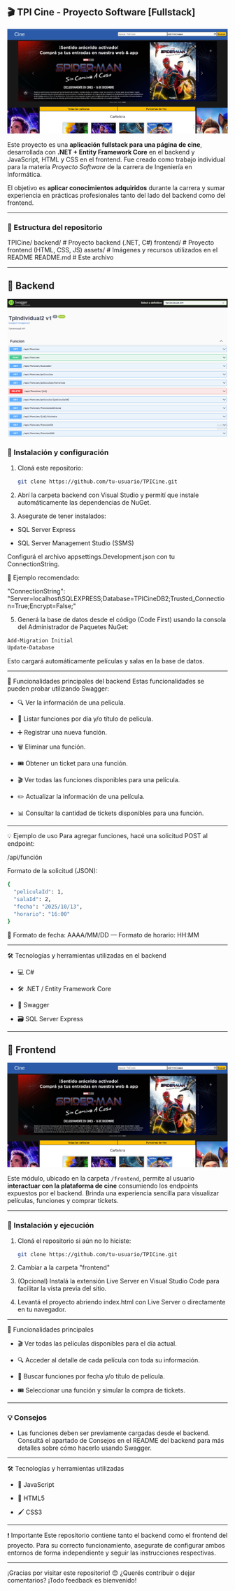 ## 🎬 TPI Cine - Proyecto Software [Fullstack]

![Vista principal](assets/Portada_frontend.png)

Este proyecto es una **aplicación fullstack para una página de cine**, desarrollada con **.NET + Entity Framework Core** en el backend y JavaScript, HTML y CSS en el frontend. Fue creado como trabajo individual para la materia *Proyecto Software* de la carrera de Ingeniería en Informática.

El objetivo es **aplicar conocimientos adquiridos** durante la carrera y sumar experiencia en prácticas profesionales tanto del lado del backend como del frontend.

---

### 📁 Estructura del repositorio

TPICine/
 backend/ # Proyecto backend (.NET, C#)
 frontend/ # Proyecto frontend (HTML, CSS, JS)
 assets/ # Imágenes y recursos utilizados en el README
 README.md # Este archivo

---

## 🧩 Backend

![Vista principal](/assets/Portada_backend.png)

### 🔧 Instalación y configuración

1. Cloná este repositorio:

   ```bash
   git clone https://github.com/tu-usuario/TPICine.git
   ```

2. Abrí la carpeta backend con Visual Studio y permití que instale automáticamente las dependencias de NuGet.

3. Asegurate de tener instalados:

- SQL Server Express

- SQL Server Management Studio (SSMS)

Configurá el archivo appsettings.Development.json con tu ConnectionString.

📌 Ejemplo recomendado:

"ConnectionString": "Server=localhost\\SQLEXPRESS;Database=TPICineDB2;Trusted_Connection=True;Encrypt=False;"

5. Generá la base de datos desde el código (Code First) usando la consola del Administrador de Paquetes NuGet:

```bash
Add-Migration Initial
Update-Database
```

Esto cargará automáticamente películas y salas en la base de datos.

---

🚀 Funcionalidades principales del backend
Estas funcionalidades se pueden probar utilizando Swagger:

- 🔍 Ver la información de una película.

- 📅 Listar funciones por día y/o título de película.

- ➕ Registrar una nueva función.

- 🗑️ Eliminar una función.

- 🎟️ Obtener un ticket para una función.

- 🎬 Ver todas las funciones disponibles para una película.

- ✏️ Actualizar la información de una película.

- 📊 Consultar la cantidad de tickets disponibles para una función.

---

💡 Ejemplo de uso
Para agregar funciones, hacé una solicitud POST al endpoint:

/api/función

Formato de la solicitud (JSON):

```bash
{
  "peliculaId": 1,
  "salaId": 2,
  "fecha": "2025/10/13",
  "horario": "16:00"
}
```

📌 Formato de fecha: AAAA/MM/DD — Formato de horario: HH:MM

---

🛠️ Tecnologías y herramientas utilizadas en el backend

- 💻 C#

- 🛠️ .NET / Entity Framework Core

- 🧪 Swagger

- 🗃️ SQL Server Express

---

## 🎨 Frontend

![Vista principal](/assets/Portada_frontend.png)

Este módulo, ubicado en la carpeta `/frontend`, permite al usuario **interactuar con la plataforma de cine** consumiendo los endpoints expuestos por el backend. Brinda una experiencia sencilla para visualizar películas, funciones y comprar tickets.

---

### 🔧 Instalación y ejecución

1. Cloná el repositorio si aún no lo hiciste:

   ```bash
   git clone https://github.com/tu-usuario/TPICine.git
   ```

2. Cambiar a la carpeta "frontend"

3. (Opcional) Instalá la extensión Live Server en Visual Studio Code para facilitar la vista previa del sitio.

4. Levantá el proyecto abriendo index.html con Live Server o directamente en tu navegador.

---

🚀 Funcionalidades principales

- 🎬 Ver todas las películas disponibles para el día actual.

- 🔍 Acceder al detalle de cada película con toda su información.

- 📅 Buscar funciones por fecha y/o título de película.

- 🎟️ Seleccionar una función y simular la compra de tickets.

---

### 💡 Consejos

- Las funciones deben ser previamente cargadas desde el backend.
Consultá el apartado de Consejos en el README del backend para más detalles sobre cómo hacerlo usando Swagger.

---

🛠️ Tecnologías y herramientas utilizadas

- 🧩 JavaScript

- 🎨 HTML5

- 🖌️ CSS3

---

❗ Importante
Este repositorio contiene tanto el backend como el frontend del proyecto.
Para su correcto funcionamiento, asegurate de configurar ambos entornos de forma independiente y seguir las instrucciones respectivas.

---

¡Gracias por visitar este repositorio! 😊
¿Querés contribuir o dejar comentarios? ¡Todo feedback es bienvenido!

